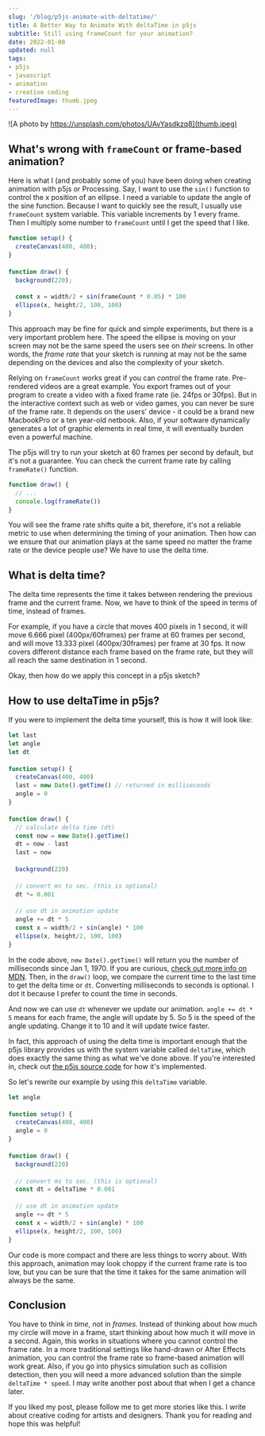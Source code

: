 ```yaml
---
slug: '/blog/p5js-animate-with-deltatime/'
title: A Better Way to Animate With deltaTime in p5js
subtitle: Still using frameCount for your animation?
date: 2022-01-08
updated: null
tags:
- p5js
- javascript
- animation
- creative coding
featuredImage: thumb.jpeg
---
```


![A photo by https://unsplash.com/photos/UAvYasdkzq8](thumb.jpeg)

## What's wrong with `frameCount` or frame-based animation?
Here is what I (and probably some of you) have been doing when creating animation with p5js or Processing. Say, I want to use the `sin()` function to control the x position of an ellipse. I need a variable to update the angle of the sine function. Because I want to quickly see the result, I usually use `frameCount` system variable. This variable increments by 1 every frame. Then I multiply some number to `frameCount` until I get the speed that I like.

```js
function setup() {
  createCanvas(400, 400);
}

function draw() {
  background(220);
  
  const x = width/2 + sin(frameCount * 0.05) * 100
  ellipse(x, height/2, 100, 100)
}
```

This approach may be fine for quick and simple experiments, but there is a very important problem here. The speed the ellipse is moving on your screen may not be the same speed the users see on *their* screens. In other words, the *frame rate* that your sketch is running at may not be the same depending on the devices and also the complexity of your sketch.

Relying on `frameCount` works great if you can *control* the frame rate. Pre-rendered videos are a great example. You export frames out of your program to create a video with a fixed frame rate (ie. 24fps or 30fps). But in the interactive context such as web or video games, you can never be sure of the frame rate. It depends on the users' device - it could be a brand new MacbookPro or a ten year-old netbook. Also, if your software dynamically generates a lot of graphic elements in real time, it will eventually burden even a powerful machine.

The p5js will try to run your sketch at 60 frames per second by default, but it's not a guarantee. You can check the current frame rate by calling `frameRate()` function.

```js
function draw() {
  // ...
  console.log(frameRate())
}
```

You will see the frame rate shifts quite a bit, therefore, it's not a reliable metric to use when determining the timing of your animation. Then how can we ensure that our animation plays at the same speed no matter the frame rate or the device people use? We have to use the delta time.

## What is delta time?
The delta time represents the time it takes between rendering the previous frame and the current frame. Now, we have to think of the speed in terms of time, instead of frames. 

For example, if you have a circle that moves 400 pixels in 1 second, it will move 6.666 pixel (400px/60frames) per frame at 60 frames per second, and will move 13.333 pixel (400px/30frames) per frame at 30 fps. It now covers different distance each frame based on the frame rate, but they will all reach the same destination in 1 second.

Okay, then how do we apply this concept in a p5js sketch?

## How to use deltaTime in p5js?
If you were to implement the delta time yourself, this is how it will look like:

```js
let last
let angle
let dt

function setup() {
  createCanvas(400, 400)
  last = new Date().getTime() // returned in milliseconds
  angle = 0
}

function draw() {
  // calculate delta time (dt)
  const now = new Date().getTime()
  dt = now - last
  last = now
  
  background(220)

  // convert ms to sec. (this is optional)
  dt *= 0.001

  // use dt in animation update
  angle += dt * 5
  const x = width/2 + sin(angle) * 100
  ellipse(x, height/2, 100, 100)
}
```

In the code above, `new Date().getTime()` will return you the number of milliseconds since Jan 1, 1970. If you are curious, [check out more info on MDN](https://developer.mozilla.org/en-US/docs/Web/JavaScript/Reference/Global_Objects/Date/getTime). Then, in the `draw()` loop, we compare the current time to the last time to get the delta time or `dt`. Converting milliseconds to seconds is optional. I dot it because I prefer to count the time in seconds. 

And now we can use `dt` whenever we update our animation. `angle += dt * 5` means for each frame, the angle will update by 5. So 5 is the speed of the angle updating. Change it to 10 and it will update twice faster.

In fact, this approach of using the delta time is important enough that the p5js library provides us with the system variable called `deltaTime`, which does exactly the same thing as what we've done above. If you're interested in, check out [the p5js source code](https://github.com/processing/p5.js/blob/5d4fd14e57a0102448dbd0231bd031a4016b137c/src/core/main.js#L383) for how it's implemented.

So let's rewrite our example by using this `deltaTime` variable.

```js
let angle

function setup() {
  createCanvas(400, 400)
  angle = 0
}

function draw() {  
  background(220)

  // convert ms to sec. (this is optional)
  const dt = deltaTime * 0.001

  // use dt in animation update
  angle += dt * 5
  const x = width/2 + sin(angle) * 100
  ellipse(x, height/2, 100, 100)
}
```

Our code is more compact and there are less things to worry about. With this approach, animation may look choppy if the current frame rate is too low, but you can be sure that the time it takes for the same animation will always be the same.

## Conclusion
You have to think in *time*, not in *frames*. Instead of thinking about how much my circle will move in a frame, start thinking about how much it will move in a second. Again, this works in situations where you cannot control the frame rate. In a more traditional settings like hand-drawn or After Effects animation, you can control the frame rate so frame-based animation will work great. Also, if you go into physics simulation such as collision detection, then you will need a more advanced solution than the simple `deltaTime * speed`. I may write another post about that when I get a chance later.

If you liked my post, please follow me to get more stories like this. I write about creative coding for artists and designers. Thank you for reading and hope this was helpful!